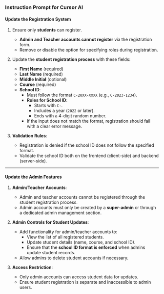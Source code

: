 ### **Instruction Prompt for Cursor AI**  

#### **Update the Registration System**  
1. Ensure only **students** can register.  
   - **Admin and Teacher accounts cannot register** via the registration form.  
   - Remove or disable the option for specifying roles during registration.  

2. Update the **student registration process** with these fields:  
   - **First Name** (required)  
   - **Last Name** (required)  
   - **Middle Initial** (optional)  
   - **Course** (required)  
   - **School ID**:  
     - Must follow the format `C-20XX-XXXX` (e.g., `C-2023-1234`).  
     - **Rules for School ID**:  
       - Starts with `C-`.  
       - Includes a year (`2022` or later).  
       - Ends with a 4-digit random number.  
     - If the input does not match the format, registration should fail with a clear error message.  

3. **Validation Rules**:  
   - Registration is denied if the school ID does not follow the specified format.  
   - Validate the school ID both on the frontend (client-side) and backend (server-side).  

---

#### **Update the Admin Features**  

1. **Admin/Teacher Accounts**:  
   - Admin and teacher accounts cannot be registered through the student registration process.  
   - Admin accounts must only be created by a **super-admin** or through a dedicated admin management section.

2. **Admin Controls for Student Updates**:  
   - Add functionality for admin/teacher accounts to:  
     - View the list of all registered students.  
     - Update student details (name, course, and school ID).  
     - Ensure that the **school ID format is enforced** when admins update student records.  
   - Allow admins to delete student accounts if necessary.  

3. **Access Restriction**:  
   - Only admin accounts can access student data for updates.  
   - Ensure student registration is separate and inaccessible to admin users.  

